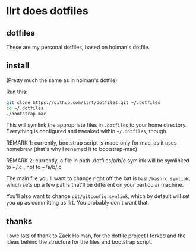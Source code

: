 # llrt does dotfiles

## dotfiles

These are my personal dotfiles, based on holman's dotfile.

## install

(Pretty much the same as in holman's dotfile)

Run this:

```sh
git clone https://github.com/llrt/dotfiles.git ~/.dotfiles
cd ~/.dotfiles
./bootstrap-mac
```

This will symlink the appropriate files in `.dotfiles` to your home directory.
Everything is configured and tweaked within `~/.dotfiles`, though.

REMARK 1: currently, bootstrap script is made only for mac, as it uses homebrew (that's why I renamed it to bootstrap-mac)

REMARK 2: currently, a file in path .dotfiles/a/b/c.symlink will be symlinked to ~/.c , not to ~/a/b/.c 

The main file you'll want to change right off the bat is `bash/bashrc.symlink`,
which sets up a few paths that'll be different on your particular machine.

You'll also want to change `git/gitconfig.symlink`, which by default will set you up as
committing as llrt. You probably don't want that.


## thanks

I owe lots of thank to Zack Holman, for the dotfile project I forked and the ideas behind the structure for the files and bootstrap script.

